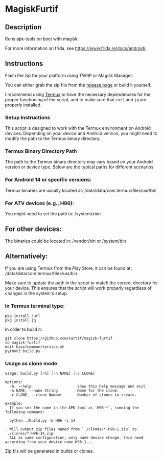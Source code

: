 # MagiskFurtif

## Description

Runs apk-tools on boot with magisk. 

For more information on frida, see https://www.frida.re/docs/android/.

## Instructions

Flash the zip for your platform using TWRP or Magisk Manager.

You can either grab the zip file from the [release page](https://github.com/Furtif/magisk-furtif/releases) or build it yourself.

I recommend using [Termux](https://play.google.com/store/apps/details?id=com.termux) to have the necessary dependencies for the proper functioning of the script, and to make sure that `curl` and `jq` are properly installed.

### Setup Instructions
This script is designed to work with the Termux environment on Android devices. Depending on your device and Android version, you might need to modify the path to the Termux binary directory.

### Termux Binary Directory Path
The path to the Termux binary directory may vary based on your Android version or device type. Below are the typical paths for different scenarios:

### For Android 14 or specific versions:
Termux binaries are usually located at:
/data/data/com.termux/files/usr/bin

### For ATV devices (e.g., H96):
You might need to set the path to:
/system/xbin

## For other devices:
The binaries could be located in:
/vendor/bin or /system/bin

## Alternatively:
If you are using Termux from the Play Store, it can be found at:
/data/data/com.termux/files/usr/bin

Make sure to update the path in the script to match the correct directory for your device. This ensures that the script will work properly regardless of changes in the system's setup.


### In Termux terminal type:
```
pkg install curl
pkg install jq
```

In order to build it:

```
git clone https://github.com/Furtif/magisk-furtif
cd magisk-furtif
edit base/common/service.sh
python3 build.py
```
### Usage as clone mode
```
usage: build.py [-h] [-n NAME] [-c CLONE]

options:
  -h, --help                     Show this help message and exit
  -n NAME, --name String         Name for the clone.
  -c CLONE, --clone Number       Number of clones to create.

example:
  If you set the name in the APK tool as `H96-*`, running the following command:
  
  python ./build.py -n H96 -c 14
  
  Will output zip files named from `./clones/*-H96-1.zip` to `./clones/*-H96-14.zip` 
  ALL as same configuration, only name device change, this need according from your device name H96-1...
```

Zip fils will be generated in builds or clones.
